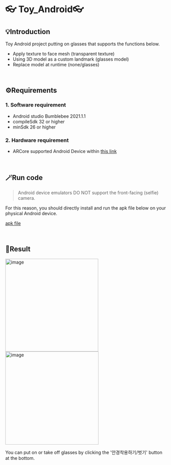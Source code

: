 # 👓 Toy_Android👓
## 💡Introduction
Toy Android project putting on glasses that supports the functions below.
- Apply texture to face mesh (transparent texture)
- Using 3D model as a custom landmark (glasses model)
- Replace model at runtime (none/glasses)

<br>

## ⚙️Requirements
### 1. Software requirement
- Android studio Bumblebee 2021.1.1
- compileSdk 32 or higher
- minSdk 26 or higher
### 2. Hardware requirement
- ARCore supported Android Device within [this link](https://developers.google.com/ar/devices)

<br>

## 🪄Run code
>Android device emulators DO NOT support the front-facing (selfie) camera.

For this reason, you should directly install and run the apk file below on your physical Android device.

[apk file](https://drive.google.com/file/d/1jMhxBE0gxwwsEN1dQ1JjWPAVvWMbJT7v/view?usp=sharing)

<br>

## 📌Result
<img width="291" alt="image" src="https://user-images.githubusercontent.com/63237214/206710919-59dcfc1f-35f4-4a7d-87d9-697178f587f4.png"> <img width="292" alt="image" src="https://user-images.githubusercontent.com/63237214/206710973-ee4bc88c-c522-480b-8cd2-11fee2b471ed.png">

You can put on or take off glasses by clicking the '안경착용하기/벗기' button at the bottom.


